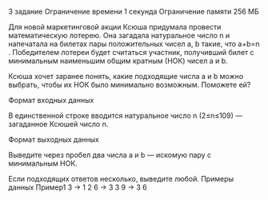3 задание
Ограничение времени
1 секунда
Ограничение памяти
256 МБ

Для новой маркетинговой акции Ксюша придумала провести математическую лотерею. 
Она загадала натуральное число n и напечатала на билетах пары положительных чисел a, b такие, что a+b=n .
Победителем лотереи будет считаться участник, получивший билет с минимальным наименьшим общим кратным (НОК) чисел a и b.

Ксюша хочет заранее понять, какие подходящие числа a и b можно выбрать, чтобы их НОК было минимально возможным. Поможете ей?


Формат входных данных

В единственной строке вводится натуральное число n  (2≤n≤109)  — загаданное Ксюшей число n.


Формат выходных данных

Выведите через пробел два числа a и b — искомую пару с минимальным НОК.

Если подходящих ответов несколько, выведите любой.
Примеры данных
Пример1
3 -> 1 2
6 -> 3 3
9 -> 3 6
